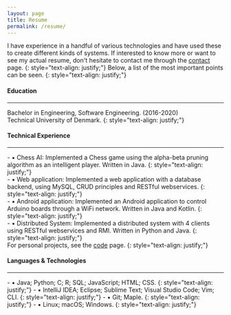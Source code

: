 ```yaml
---
layout: page
title: Resume
permalink: /resume/
---
```


I have experience in a handful of various technologies and have used
these to create different kinds of systems. If interested to know more or want to see
my actual resume, don't hesitate to contact me through the <a href="https://iyyel.io/contact/">contact</a> page.
{: style="text-align: justify;"}
Below, a list of the most important points can be seen.
{: style="text-align: justify;"}
<br>

#### Education
<hr>
Bachelor in Engineering, Software Engineering. (2016-2020) <br>
Technical University of Denmark.
{: style="text-align: justify;"}
<br>

#### Technical Experience
<hr>
- ▪ Chess AI: Implemented a Chess game using the alpha-beta pruning algorithm as an intelligent player. Written in Java.
{: style="text-align: justify;"}
<br>
- ▪ Web application: Implemented a web application with a database backend, using MySQL, CRUD principles and RESTful webservices.
{: style="text-align: justify;"}
<br>
- ▪ Android application: Implemented an Android application to control Arduino boards through a WiFi network. Written in Java and Kotlin.
{: style="text-align: justify;"}
<br>
- ▪ Distributed System: Implemented a distributed system with 4 clients using RESTful webservices and RMI. Written in Python and Java.
{: style="text-align: justify;"}
<br>
For personal projects, see the <a href="https://iyyel.io/code/">code</a> page.
{: style="text-align: justify;"}
<br>

#### Languages & Technologies
<hr>
- ▪ Java; Python; C; R; SQL; JavaScript; HTML; CSS.
{: style="text-align: justify;"}
- ▪ IntelliJ IDEA; Eclipse; Sublime Text; Visual Studio Code; Vim; CLI.
{: style="text-align: justify;"}
- ▪ Git; Maple.
{: style="text-align: justify;"}
- ▪ Linux; macOS; Windows.
{: style="text-align: justify;"}
